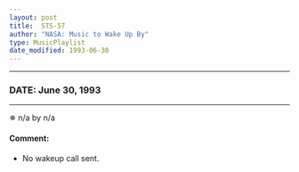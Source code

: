 ```yaml
---
layout: post
title:  STS-57
author: "NASA: Music to Wake Up By"
type: MusicPlaylist
date_modified: 1993-06-30
---
```


----
### DATE: June 30, 1993
----
✵ n/a by n/a

#### Comment:
* No wakeup call sent.
